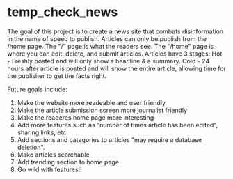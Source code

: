 # temp_check_news

The goal of this project is to create a news site that combats disinformation in the name of speed to publish.
Articles can only be publish from the /home page.
The "/" page is what the readers see.
The "/home" page is where you can edit, delete, and submit articles.
Articles have 3 stages:
Hot - Freshly posted and will only show a headline & a summary.
Cold - 24 hours after article is posted and will show the entire article, allowing time for the publisher to get the facts right.

Future goals include:
1. Make the website more readeable and user friendly
2. Make the article submission screen more journalist friendly
3. Make the readeres home page more interesting
4. Add more features such as "number of times article has been edited", sharing links, etc
5. Add sections and categories to articles "may require a database deletion".
6. Make articles searchable
7. Add trending section to home page
8. Go wild with features!!

